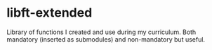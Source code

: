 # libft-extended

Library of functions I created and use during my curriculum. Both mandatory (inserted as submodules) and non-mandatory but useful.
